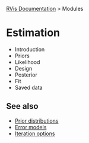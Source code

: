 [RVis Documentation](../../index.md) > Modules

# Estimation

- Introduction
- Priors
- Likelihood
- Design
- Posterior
- Fit
- Saved data

## See also

- [Prior distributions](./priordistributions/index.md)
- [Error models](./errormodels/index.md)
- [Iteration options](./iterationoptions/index.md)
